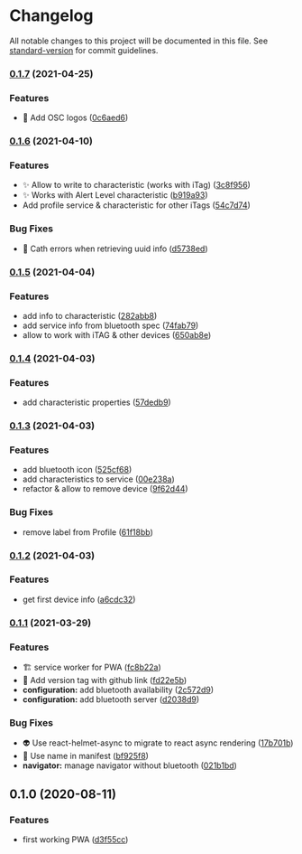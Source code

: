 # Changelog

All notable changes to this project will be documented in this file. See [standard-version](https://github.com/conventional-changelog/standard-version) for commit guidelines.

### [0.1.7](https://github.com/teanocrata/bluehoofs/compare/v0.1.6...v0.1.7) (2021-04-25)


### Features

* :dizzy: Add OSC logos ([0c6aed6](https://github.com/teanocrata/bluehoofs/commit/0c6aed61fb453485099a399e744eca754fd84502))

### [0.1.6](https://github.com/teanocrata/bluehoofs/compare/v0.1.5...v0.1.6) (2021-04-10)


### Features

* :sparkles: Allow to write to characteristic (works with iTag) ([3c8f956](https://github.com/teanocrata/bluehoofs/commit/3c8f956ea559b6fbbf5bba5b901e303397cd8bce))
* :sparkles: Works with Alert Level characteristic ([b919a93](https://github.com/teanocrata/bluehoofs/commit/b919a933e267024c76991fdaf2972751e7c178d8))
* Add profile service & characteristic for other iTags ([54c7d74](https://github.com/teanocrata/bluehoofs/commit/54c7d74c34e24b961f798e45188a697355cfa20c))


### Bug Fixes

* :goal_net: Cath errors when retrieving uuid info ([d5738ed](https://github.com/teanocrata/bluehoofs/commit/d5738edcaa5286db5cc7408103edb0858d17edc7))

### [0.1.5](https://github.com/teanocrata/bluehoofs/compare/v0.1.4...v0.1.5) (2021-04-04)


### Features

* add info to characteristic ([282abb8](https://github.com/teanocrata/bluehoofs/commit/282abb80b9a1dab18a20816dcad47a07aeb41fe3))
* add service info from bluetooth spec ([74fab79](https://github.com/teanocrata/bluehoofs/commit/74fab79fb9d0557cd9793770ba76638ae6965945))
* allow to work with iTAG & other devices ([650ab8e](https://github.com/teanocrata/bluehoofs/commit/650ab8eb02c8bbc806fa65c6030b5b8d04282ace))

### [0.1.4](https://github.com/teanocrata/bluehoofs/compare/v0.1.3...v0.1.4) (2021-04-03)


### Features

* add characteristic properties ([57dedb9](https://github.com/teanocrata/bluehoofs/commit/57dedb9877b95bf0680626c8bdd87334ea4abd3a))

### [0.1.3](https://github.com/teanocrata/bluehoofs/compare/v0.1.2...v0.1.3) (2021-04-03)


### Features

* add bluetooth icon ([525cf68](https://github.com/teanocrata/bluehoofs/commit/525cf68e40f466f4c2db5aafafb1065cf72edd88))
* add characteristics to service ([00e238a](https://github.com/teanocrata/bluehoofs/commit/00e238aea0577c4a9379eb6100a890a1f2cacdee))
* refactor & allow to remove device ([9f62d44](https://github.com/teanocrata/bluehoofs/commit/9f62d447cb263b9454fc4961f7d3a3f934c7c28d))


### Bug Fixes

* remove label from Profile ([61f18bb](https://github.com/teanocrata/bluehoofs/commit/61f18bb73188faafc778e6276577087e578ef733))

### [0.1.2](https://github.com/teanocrata/bluehoofs/compare/v0.1.1...v0.1.2) (2021-04-03)


### Features

* get first device info ([a6cdc32](https://github.com/teanocrata/bluehoofs/commit/a6cdc32b372b179852d7c7725fdc7555d930869e))

### [0.1.1](https://github.com/teanocrata/bluehoofs/compare/v0.1.0...v0.1.1) (2021-03-29)


### Features

* :building_construction: service worker for PWA ([fc8b22a](https://github.com/teanocrata/bluehoofs/commit/fc8b22a38844d73492704f59d0904885d21621bf))
* :speech_balloon: Add version tag with github link ([fd22e5b](https://github.com/teanocrata/bluehoofs/commit/fd22e5b649d862d637e3b1bfbe8e041f3b02cfec))
* **configuration:** add bluetooth availability ([2c572d9](https://github.com/teanocrata/bluehoofs/commit/2c572d9f255b4a2cb384c910f90337a017a61d1b))
* **configuration:** add bluetooth server ([d2038d9](https://github.com/teanocrata/bluehoofs/commit/d2038d99bdf2e6c15eec4d7468c0e334850f9041))


### Bug Fixes

* :alien: Use react-helmet-async to migrate to react async rendering ([17b701b](https://github.com/teanocrata/bluehoofs/commit/17b701b43ac66a318b8c01359813d5b12201f306))
* :speech_balloon: Use name in manifest ([bf925f8](https://github.com/teanocrata/bluehoofs/commit/bf925f8e35c1852906590c1296eff2c45da5147e))
* **navigator:** manage navigator without bluetooth ([021b1bd](https://github.com/teanocrata/bluehoofs/commit/021b1bd58e2f076fa5fd94bdf2ec7240e23ba9fb))

## 0.1.0 (2020-08-11)

### Features

- first working PWA ([d3f55cc](https://github.com/teanocrata/bluehoofs/commit/d3f55cc083fe976ec519d5df6a4222f2972c6133))
